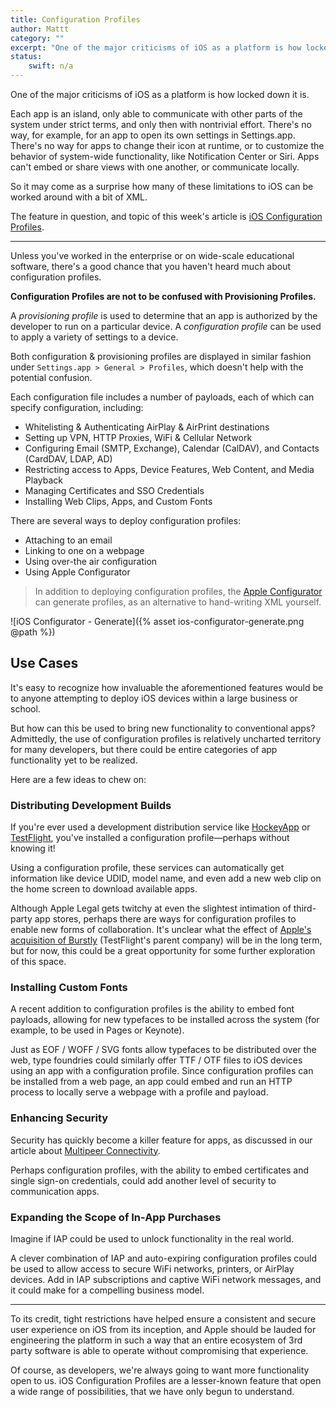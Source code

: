 ```yaml
---
title: Configuration Profiles
author: Mattt
category: ""
excerpt: "One of the major criticisms of iOS as a platform is how locked down it is. iOS Configuration Profiles offer an interesting mechanism to work around these restrictions."
status:
    swift: n/a
---
```


One of the major criticisms of iOS as a platform is how locked down it is.

Each app is an island, only able to communicate with other parts of the system under strict terms, and only then with nontrivial effort. There's no way, for example, for an app to open its own settings in Settings.app. There's no way for apps to change their icon at runtime, or to customize the behavior of system-wide functionality, like Notification Center or Siri. Apps can't embed or share views with one another, or communicate locally.

So it may come as a surprise how many of these limitations to iOS can be worked around with a bit of XML.

The feature in question, and topic of this week's article is [iOS Configuration Profiles](https://developer.apple.com/library/ios/featuredarticles/iPhoneConfigurationProfileRef/Introduction/Introduction.html).

***

Unless you've worked in the enterprise or on wide-scale educational software, there's a good chance that you haven't heard much about configuration profiles.

__Configuration Profiles are not to be confused with Provisioning Profiles.__

A _provisioning profile_ is used to determine that an app is authorized by the developer to run on a particular device. A _configuration profile_ can be used to apply a variety of settings to a device.

Both configuration & provisioning profiles are displayed in similar fashion under `Settings.app > General > Profiles`, which doesn't help with the potential confusion.

Each configuration file includes a number of payloads, each of which can specify configuration, including:

- Whitelisting & Authenticating AirPlay & AirPrint destinations
- Setting up VPN, HTTP Proxies, WiFi & Cellular Network
- Configuring Email (SMTP, Exchange), Calendar (CalDAV), and Contacts (CardDAV, LDAP, AD)
- Restricting access to Apps, Device Features, Web Content, and Media Playback
- Managing Certificates and SSO Credentials
- Installing Web Clips, Apps, and Custom Fonts

There are several ways to deploy configuration profiles:

- Attaching to an email
- Linking to one on a webpage
- Using over-the air configuration
- Using Apple Configurator

> In addition to deploying configuration profiles, the [Apple Configurator](https://itunes.apple.com/us/app/apple-configurator/id434433123?mt=12) can generate profiles, as an alternative to hand-writing XML yourself.

![iOS Configurator - Generate]({% asset ios-configurator-generate.png @path %})

## Use Cases

It's easy to recognize how invaluable the aforementioned features would be to anyone attempting to deploy iOS devices within a large business or school.

But how can this be used to bring new functionality to conventional apps? Admittedly, the use of configuration profiles is relatively uncharted territory for many developers, but there could be entire categories of app functionality yet to be realized.

Here are a few ideas to chew on:

### Distributing Development Builds

If you're ever used a development distribution service like [HockeyApp](http://hockeyapp.net) or [TestFlight](http://testflightapp.com), you've installed a configuration profile—perhaps without knowing it!

Using a configuration profile, these services can automatically get information like device UDID, model name, and even add a new web clip on the home screen to download available apps.

Although Apple Legal gets twitchy at even the slightest intimation of third-party app stores, perhaps there are ways for configuration profiles to enable new forms of collaboration. It's unclear what the effect of [Apple's acquisition of Burstly](http://www.theverge.com/apps/2014/2/21/5434060/apple-buys-maker-of-the-ios-testing-platform-testflight) (TestFlight's parent company) will be in the long term, but for now, this could be a great opportunity for some further exploration of this space.

### Installing Custom Fonts

A recent addition to configuration profiles is the ability to embed font payloads, allowing for new typefaces to be installed across the system (for example, to be used in Pages or Keynote).

Just as EOF / WOFF / SVG fonts allow typefaces to be distributed over the web, type foundries could similarly offer TTF / OTF files to iOS devices using an app with a configuration profile. Since configuration profiles can be installed from a web page, an app could embed and run an HTTP process to locally serve a webpage with a profile and payload.

### Enhancing Security

Security has quickly become a killer feature for apps, as discussed in our article about [Multipeer Connectivity](https://nshipster.com/multipeer-connectivity/).

Perhaps configuration profiles, with the ability to embed certificates and single sign-on credentials, could add another level of security to communication apps.

### Expanding the Scope of In-App Purchases

Imagine if IAP could be used to unlock functionality in the real world.

A clever combination of IAP and auto-expiring configuration profiles could be used to allow access to secure WiFi networks, printers, or AirPlay devices. Add in IAP subscriptions and captive WiFi network messages, and it could make for a compelling business model.

* * *

To its credit, tight restrictions have helped ensure a consistent and secure user experience on iOS from its inception, and Apple should be lauded for engineering the platform in such a way that an entire ecosystem of 3rd party software is able to operate without compromising that experience.

Of course, as developers, we're always going to want more functionality open to us.  iOS Configuration Profiles are a lesser-known feature that open a wide range of possibilities, that we have only begun to understand.
